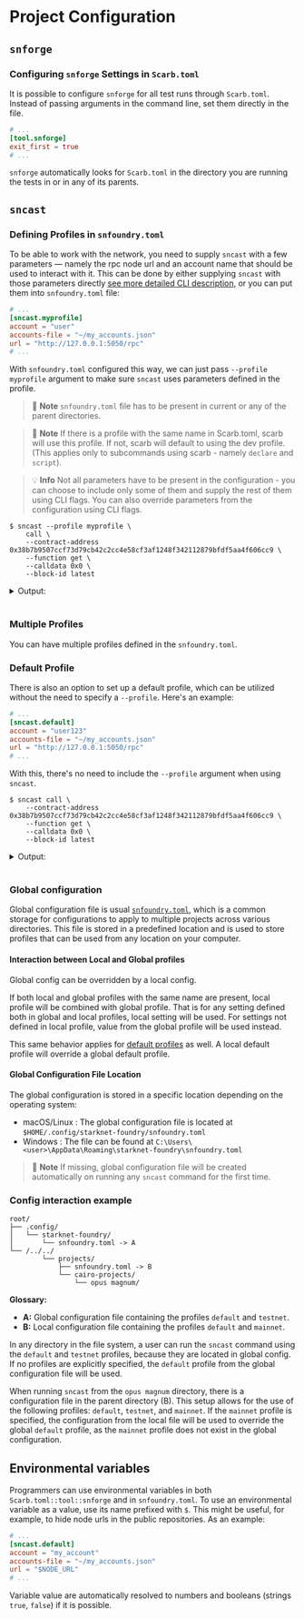 # Project Configuration

## `snforge`

### Configuring `snforge` Settings in `Scarb.toml`

It is possible to configure `snforge` for all test runs through `Scarb.toml`.
Instead of passing arguments in the command line, set them directly in the file.

```toml
# ...
[tool.snforge]
exit_first = true
# ...
```

`snforge` automatically looks for `Scarb.toml` in the directory you are running the tests in or in any of its parents.

## `sncast`

### Defining Profiles in `snfoundry.toml`

To be able to work with the network, you need to supply `sncast` with a few parameters —
namely the rpc node url and an account name that should be used to interact with it.
This can be done
by either supplying `sncast` with those parameters directly [see more detailed CLI description,](../appendix/sncast.md)
or you can put them into `snfoundry.toml` file:

```toml
# ...
[sncast.myprofile]
account = "user"
accounts-file = "~/my_accounts.json"
url = "http://127.0.0.1:5050/rpc"
# ...
```

With `snfoundry.toml` configured this way, we can just pass `--profile myprofile` argument to make sure `sncast` uses parameters
defined in the profile.

> 📝 **Note**
> `snfoundry.toml` file has to be present in current or any of the parent directories.

> 📝 **Note**
> If there is a profile with the same name in Scarb.toml, scarb will use this profile. If not, scarb will default to using the dev profile.
> (This applies only to subcommands using scarb - namely `declare` and `script`).

> 💡 **Info**
> Not all parameters have to be present in the configuration - you can choose to include only some of them and supply
> the rest of them using CLI flags. You can also override parameters from the configuration using CLI flags.

```shell
$ sncast --profile myprofile \
    call \
    --contract-address 0x38b7b9507ccf73d79cb42c2cc4e58cf3af1248f342112879bfdf5aa4f606cc9 \
    --function get \
    --calldata 0x0 \
    --block-id latest
```

<details>
<summary>Output:</summary>

```shell
command: call
response: [0x0]
```
</details>
<br>

### Multiple Profiles

You can have multiple profiles defined in the `snfoundry.toml`.

### Default Profile

There is also an option to set up a default profile, which can be utilized without the need to specify a `--profile`. Here's an example:

```toml
# ...
[sncast.default]
account = "user123"
accounts-file = "~/my_accounts.json"
url = "http://127.0.0.1:5050/rpc"
# ...
```

With this, there's no need to include the `--profile` argument when using `sncast`.

```shell
$ sncast call \
    --contract-address 0x38b7b9507ccf73d79cb42c2cc4e58cf3af1248f342112879bfdf5aa4f606cc9 \
    --function get \
    --calldata 0x0 \
    --block-id latest
```

<details>
<summary>Output:</summary>

```shell
command: call
response: [0x1, 0x23, 0x4]
```
</details>
<br>

### Global configuration

Global configuration file is usual [`snfoundry.toml`](https://foundry-rs.github.io/starknet-foundry/appendix/snfoundry-toml.html), 
which is a common storage for configurations to apply to multiple projects across various directories.
This file is stored in a predefined location and is used to store profiles that can be used from any location on your computer.

#### Interaction between Local and Global profiles

Global config can be overridden by a local config.

If both local and global profiles with the same name are present, local profile will be combined with global profile. That is for any setting defined both in global and local profiles, local setting will be used. For settings not defined in local profile, value from the global profile will be used instead.

This same behavior applies for [default profiles](#default-profile) as well. A local default profile will override a global default profile.

#### Global Configuration File Location
The global configuration is stored in a specific location depending on the operating system:

- macOS/Linux : The global configuration file is located at `$HOME/.config/starknet-foundry/snfoundry.toml`
- Windows : The file can be found at `C:\Users\<user>\AppData\Roaming\starknet-foundry\snfoundry.toml`

> 📝 **Note**
> If missing, global configuration file will be created automatically on running any `sncast` command for the first time.

### Config interaction example

```
root/
├── .config/
│   └── starknet-foundry/
│       └── snfoundry.toml -> A
└── /../../
        └── projects/
            ├── snfoundry.toml -> B
            └── cairo-projects/
                └── opus magnum/
```

**Glossary:**

- **A:** Global configuration file containing the profiles `default` and `testnet`.
- **B:** Local configuration file containing the profiles `default` and `mainnet`.

In any directory in the file system, a user can run the `sncast` command using the `default` and `testnet` profiles, 
because they are located in global config. 
If no profiles are explicitly specified, the `default` profile from the global configuration file will be used.

When running `sncast` from the `opus magnum` directory, there is a configuration file in the parent directory (B). 
This setup allows for the use of the following profiles: `default`, `testnet`, and `mainnet`. If the `mainnet` profile is specified, 
the configuration from the local file will be used to override the global `default` profile, as the `mainnet` profile does not exist in the global configuration.

## Environmental variables

Programmers can use environmental variables in both `Scarb.toml::tool::snforge` and in `snfoundry.toml`. To use an environmental variable as a value, use its name prefixed with `$`. 
This might be useful, for example, to hide node urls in the public repositories. 
As an example:

```toml
# ...
[sncast.default]
account = "my_account"
accounts-file = "~/my_accounts.json"
url = "$NODE_URL"
# ...
```

Variable value are automatically resolved to numbers and booleans (strings `true`, `false`) if it is possible.
